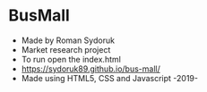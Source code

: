 # BusMall
* Made by Roman Sydoruk
* Market research project
* To run open the index.html
* https://sydoruk89.github.io/bus-mall/
* Made using HTML5, CSS and Javascript
-2019-